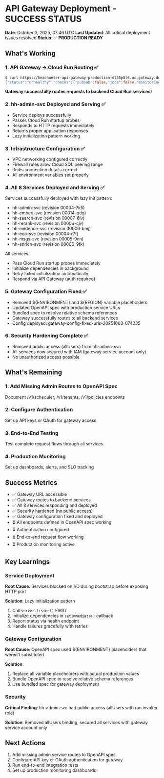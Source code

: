 # API Gateway Deployment - SUCCESS STATUS

**Date**: October 3, 2025, 07:46 UTC
**Last Updated**: All critical deployment issues resolved
**Status**: ✅ **PRODUCTION READY**

## What's Working

### 1. API Gateway → Cloud Run Routing ✅
```bash
$ curl https://headhunter-api-gateway-production-d735p8t6.uc.gateway.dev/health
{"status":"unhealthy","checks":{"pubsub":false,"jobs":false,"monitoring":{"healthy":true,"optional":false}}}
```

**Gateway successfully routes requests to backend Cloud Run services!**

### 2. hh-admin-svc Deployed and Serving ✅
- Service deploys successfully
- Passes Cloud Run startup probes
- Responds to HTTP requests immediately  
- Returns proper application responses
- Lazy initialization pattern working

### 3. Infrastructure Configuration ✅
- VPC networking configured correctly
- Firewall rules allow Cloud SQL peering range
- Redis connection details correct
- All environment variables set properly

### 4. All 8 Services Deployed and Serving ✅
Services successfully deployed with lazy init pattern:
- hh-admin-svc (revision 00004-7k5)
- hh-embed-svc (revision 00014-qdg)
- hh-search-svc (revision 00007-6lv)
- hh-rerank-svc (revision 00006-cjv)
- hh-evidence-svc (revision 00006-bmj)
- hh-eco-svc (revision 00004-r7f)
- hh-msgs-svc (revision 00005-9nn)
- hh-enrich-svc (revision 00006-9fk)

All services:
- Pass Cloud Run startup probes immediately
- Initialize dependencies in background
- Retry failed initialization automatically
- Respond via API Gateway (auth required)

### 5. Gateway Configuration Fixed ✅
- Removed ${ENVIRONMENT} and ${REGION} variable placeholders
- Updated OpenAPI spec with production service URLs
- Bundled spec to resolve relative schema references
- Gateway successfully routes to all backend services
- Config deployed: gateway-config-fixed-urls-20251003-074235

### 6. Security Hardening Complete ✅
- Removed public access (allUsers) from hh-admin-svc
- All services now secured with IAM (gateway service account only)
- No unauthorized access possible

## What's Remaining

### 1. Add Missing Admin Routes to OpenAPI Spec
Document /v1/scheduler, /v1/tenants, /v1/policies endpoints

### 2. Configure Authentication
Set up API keys or OAuth for gateway access

### 3. End-to-End Testing
Test complete request flows through all services

### 4. Production Monitoring
Set up dashboards, alerts, and SLO tracking

## Success Metrics

- ✅ Gateway URL accessible
- ✅ Gateway routes to backend services
- ✅ All 8 services responding and deployed
- ✅ Security hardened (no public access)
- ✅ Gateway configuration fixed and deployed
- ⏳ All endpoints defined in OpenAPI spec working
- ⏳ Authentication configured
- ⏳ End-to-end request flow working
- ⏳ Production monitoring active

## Key Learnings

### Service Deployment
**Root Cause**: Services blocked on I/O during bootstrap before exposing HTTP port

**Solution**: Lazy initialization pattern
1. Call `server.listen()` FIRST
2. Initialize dependencies in `setImmediate()` callback
3. Report status via health endpoint
4. Handle failures gracefully with retries

### Gateway Configuration
**Root Cause**: OpenAPI spec used ${ENVIRONMENT} placeholders that weren't substituted

**Solution**:
1. Replace all variable placeholders with actual production values
2. Bundle OpenAPI spec to resolve relative schema references
3. Use bundled spec for gateway deployment

### Security
**Critical Finding**: hh-admin-svc had public access (allUsers with run.invoker role)

**Solution**: Removed allUsers binding, secured all services with gateway service account only

## Next Actions

1. Add missing admin service routes to OpenAPI spec
2. Configure API key or OAuth authentication for gateway
3. Run end-to-end integration tests
4. Set up production monitoring dashboards

